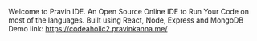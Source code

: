 Welcome to Pravin IDE. An Open Source Online IDE to Run Your Code on most of the languages. Built using React, Node, Express and MongoDB
Demo link: https://codeaholic2.pravinkanna.me/
